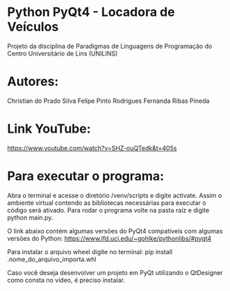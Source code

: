 # Python PyQt4 - Locadora de Veículos

Projeto da disciplina de Paradigmas de Linguagens de Programação do Centro Universitário de Lins (UNILINS)

# Autores:

Christian do Prado Silva
Felipe Pinto Rodrigues
Fernanda Ribas Pineda

# Link YouTube:

https://www.youtube.com/watch?v=SHZ-ouQTedk&t=405s

# Para executar o programa:

Abra o terminal e acesse o diretório /venv/scripts e digite activate. Assim o ambiente virtual contendo as bibliotecas necessárias para executar o código será ativado.
Para rodar o programa volte na pasta raíz e digite python main.py.

O link abaixo contém algumas versões do PyQt4 compatíveis com algumas versões do Python:
https://www.lfd.uci.edu/~gohlke/pythonlibs/#pyqt4

Para instalar o arquivo wheel digite no terminal:
pip install \.nome_do_arquivo_importa.whl

Caso você deseja desenvolver um projeto em PyQt utilizando o QtDesigner como consta no vídeo, é preciso instalar.


